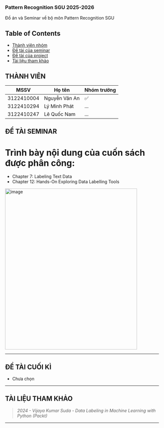 ### Pattern Recognition SGU 2025-2026
Đồ án và Seminar về bộ môn Pattern Recognition SGU

## Table of Contents
* [Thành viên nhóm](#thành-viên)
* [Đề tài của seminar](#technologies-used)
* [Đề tài của project](#technologies-used)
* [Tài liệu tham khảo](#technologies-used)

## THÀNH VIÊN
| MSSV | Họ tên | Nhóm trưởng |
|------|-----------------|------|
| 3122410004 |  Nguyễn Văn An  | ✅ |
| 3122410294 |  Lý Minh Phát  | ... |
| 3122410247 |  Lê Quốc Nam  | ... |

## ĐỀ TÀI SEMINAR
# Trình bày nội dung của cuốn sách được phân công:
- Chapter 7: Labeling Text Data  
- Chapter 12: Hands-On Exploring Data Labelling Tools  
<img width="432" height="526" alt="image" src="https://github.com/user-attachments/assets/8b533387-e4a3-450d-8503-bd4194e5f7d7" />



---

## ĐỀ TÀI CUỐI KÌ
- Chưa chọn
---
## TÀI LIỆU THAM KHẢO
> *2024 - Vijaya Kumar Suda - Data Labeling in Machine Learning with Python (Packt)*  

---
